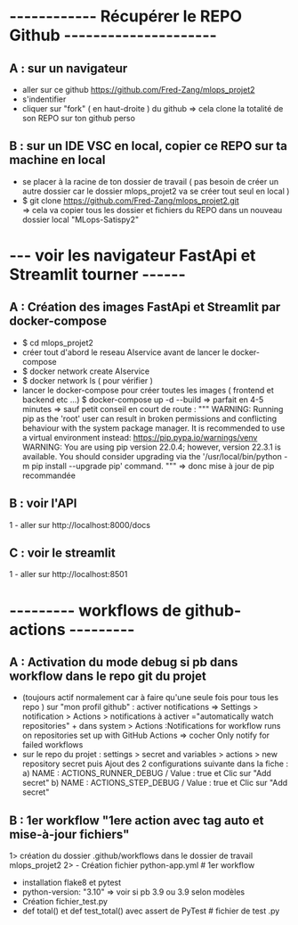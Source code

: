 # ------------ Récupérer le REPO Github --------------------- #

## A : sur un navigateur
 - aller sur ce github https://github.com/Fred-Zang/mlops_projet2
 - s'indentifier 
 - cliquer sur "fork" ( en haut-droite ) du github 
    => cela clone la totalité de son REPO sur ton github perso

## B : sur un IDE VSC en local, copier ce REPO sur ta machine en local
 - se placer à la racine de ton dossier de travail ( pas besoin de créer un autre dossier car le dossier mlops_projet2 va se créer tout seul en local )
 - $ git clone https://github.com/Fred-Zang/mlops_projet2.git  
    => cela va copier tous les dossier et fichiers du REPO dans un nouveau dossier local "MLops-Satispy2"

# --- voir les navigateur FastApi et Streamlit tourner ------ #
## A : Création des images FastApi et Streamlit par docker-compose
 - $ cd mlops_projet2
 - créer tout d'abord le reseau AIservice avant de lancer le docker-compose    
 - $ docker network create AIservice
 - $ docker network ls   ( pour vérifier )
 - lancer le docker-compose pour créer toutes les images ( frontend et backend etc ...)
    $ docker-compose up -d --build
    => parfait en 4-5 minutes
    => sauf petit conseil en court de route :
    """ WARNING: Running pip as the 'root' user can result in broken permissions and conflicting behaviour with the system package manager. 
    It is recommended to use a virtual environment instead: https://pip.pypa.io/warnings/venv
    WARNING: You are using pip version 22.0.4; however, version 22.3.1 is available.
    You should consider upgrading via the '/usr/local/bin/python -m pip install --upgrade pip' command. """
    => donc mise à jour de pip recommandée

## B : voir l'API
1 - aller sur http://localhost:8000/docs

## C :  voir le streamlit
1 - aller sur http://localhost:8501


# --------- workflows de github-actions --------- #
## A : Activation du mode debug si pb dans workflow dans le repo git du projet
* (toujours actif normalement car à faire qu'une seule fois pour tous les repo )
sur "mon profil github" : activer notifications  => Settings > notification > Actions > notifications à activer ="automatically watch repositories" + dans system > Actions :Notifications for workflow runs on repositories set up with GitHub Actions => cocher Only notify for failed workflows
* sur le repo du projet : settings > secret and variables > actions > new repository secret
puis  Ajout des 2 configurations suivante dans la fiche : 
a) NAME : ACTIONS_RUNNER_DEBUG  / Value : true  et Clic sur "Add secret"
b) NAME : ACTIONS_STEP_DEBUG  / Value : true  et Clic sur "Add secret"


## B : 1er workflow "1ere action avec tag auto et mise-à-jour fichiers"
1> création du dossier .github/workflows dans le dossier de travail mlops_projet2
2> -	Création fichier python-app.yml  # 1er workflow
-	installation flake8 et pytest
-	python-version: "3.10"  => voir si pb 3.9 ou 3.9 selon modèles
-	Création fichier_test.py
-	def total() et def test_total() avec assert de PyTest # fichier de test .py









